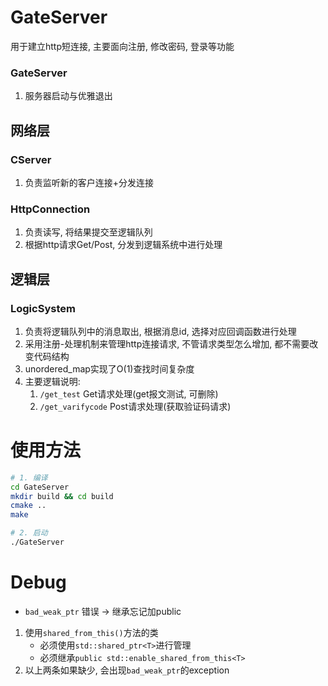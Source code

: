 # GateServer
用于建立http短连接, 主要面向注册, 修改密码, 登录等功能
### GateServer
1. 服务器启动与优雅退出

## 网络层
### CServer
1. 负责监听新的客户连接+分发连接

### HttpConnection
1. 负责读写, 将结果提交至逻辑队列
2. 根据http请求Get/Post, 分发到逻辑系统中进行处理

## 逻辑层
### LogicSystem
1. 负责将逻辑队列中的消息取出, 根据消息id, 选择对应回调函数进行处理
2. 采用注册-处理机制来管理http连接请求, 不管请求类型怎么增加, 都不需要改变代码结构
3. unordered_map实现了O(1)查找时间复杂度
4. 主要逻辑说明:
    1. `/get_test` Get请求处理(get报文测试, 可删除)
    2. `/get_varifycode` Post请求处理(获取验证码请求)


# 使用方法
```bash
# 1. 编译
cd GateServer
mkdir build && cd build
cmake ..
make

# 2. 启动
./GateServer
```

# Debug
- `bad_weak_ptr` 错误 -> 继承忘记加public
1. 使用`shared_from_this()`方法的类
    - 必须使用`std::shared_ptr<T>`进行管理
    - 必须继承`public std::enable_shared_from_this<T>`
2. 以上两条如果缺少, 会出现`bad_weak_ptr`的exception